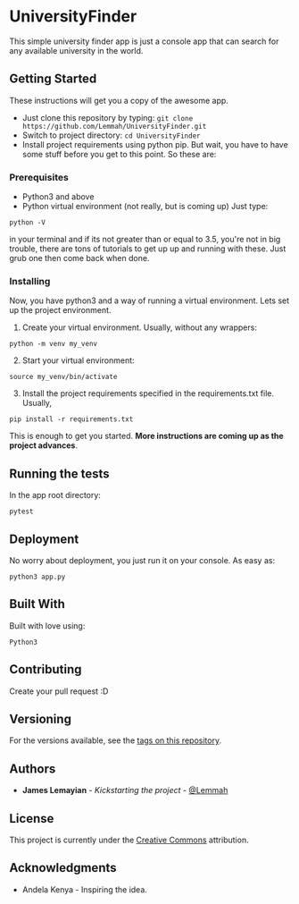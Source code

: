 # UniversityFinder

This simple university finder app is just a console app that can search for any available university in the world.

## Getting Started

These instructions will get you a copy of the awesome app.
- Just clone this repository by typing: `git clone https://github.com/Lemmah/UniversityFinder.git`
- Switch to project directory: `cd UniversityFinder`
- Install project requirements using python pip. But wait, you have to have some stuff before you get to this point. So these are:

### Prerequisites

- Python3 and above
- Python virtual environment (not really, but is coming up)
Just type:
```
python -V
```
in your terminal and if its not greater than or equal to 3.5, you're not in big trouble, there are tons of tutorials to get up up and running with these. Just grub one then come back when done.

### Installing

Now, you have python3 and a way of running a virtual environment. Lets set up the project environment.

1. Create your virtual environment. Usually, without any wrappers:
```
python -m venv my_venv
```
2. Start your virtual environment:
```
source my_venv/bin/activate
```
3. Install the project requirements specified in the requirements.txt file. Usually,
```
pip install -r requirements.txt
```

This is enough to get you started.
**More instructions are coming up as the project advances**.

## Running the tests

In the app root directory:
```
pytest
```


## Deployment

No worry about deployment, you just run it on your console. As easy as:
```
python3 app.py
```

## Built With

Built with love using:
```
Python3
```

## Contributing

Create your pull request :D

## Versioning

For the versions available, see the [tags on this repository](https://github.com/lemmah/BucketList/tags). 

## Authors

* **James Lemayian** - *Kickstarting the project* - [@Lemmah](https://github.com/lemmah)


## License

This project is currently under the [Creative Commons](https://creativecommons.org/) attribution.

## Acknowledgments

* Andela Kenya - Inspiring the idea.
